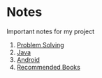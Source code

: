 # Notes
Important notes for my project

1. [Problem Solving](./problem-solving/)
2. [Java](./java/)
3. [Android](./android/)
4. [Recommended Books](./books.md)

